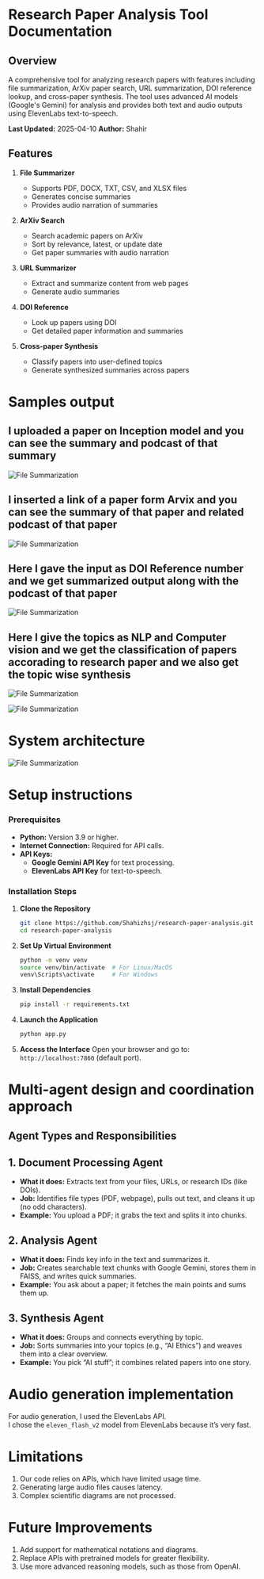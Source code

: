 # Research Paper Analysis Tool Documentation

## Overview
A comprehensive tool for analyzing research papers with features including file summarization, ArXiv paper search, URL summarization, DOI reference lookup, and cross-paper synthesis. The tool uses advanced AI models (Google's Gemini) for analysis and provides both text and audio outputs using ElevenLabs text-to-speech.

**Last Updated:** 2025-04-10
**Author:** Shahir

## Features

1. **File Summarizer**
   - Supports PDF, DOCX, TXT, CSV, and XLSX files
   - Generates concise summaries
   - Provides audio narration of summaries

2. **ArXiv Search**
   - Search academic papers on ArXiv
   - Sort by relevance, latest, or update date
   - Get paper summaries with audio narration

3. **URL Summarizer**
   - Extract and summarize content from web pages
   - Generate audio summaries

4. **DOI Reference**
   - Look up papers using DOI
   - Get detailed paper information and summaries

5. **Cross-paper Synthesis**
   - Classify papers into user-defined topics
   - Generate synthesized summaries across papers

# Samples output

## I uploaded a paper on Inception model and you can see the summary and podcast of that summary

![File Summarization](https://github.com/Shahizhsj/vahan_assignment/blob/8ef22471733e8627a30ae9787943ddb3dbd19cdd/Screenshot%20(199).png)


## I inserted a link of a paper form Arvix and you can see the summary of that paper and related podcast of that paper

![File Summarization](https://github.com/Shahizhsj/vahan_assignment/blob/8ef22471733e8627a30ae9787943ddb3dbd19cdd/Screenshot%20(200).png)


## Here I gave the input as DOI Reference number and we get summarized output along with the podcast of that paper

![File Summarization](https://github.com/Shahizhsj/vahan_assignment/blob/8ef22471733e8627a30ae9787943ddb3dbd19cdd/Screenshot%20(201).png)

## Here I give the topics as NLP and Computer vision and we get the classification of papers accorading to research paper and we also get the topic wise synthesis

![File Summarization](https://github.com/Shahizhsj/vahan_assignment/blob/8ef22471733e8627a30ae9787943ddb3dbd19cdd/Screenshot%20(202).png)

![File Summarization](https://github.com/Shahizhsj/vahan_assignment/blob/8ef22471733e8627a30ae9787943ddb3dbd19cdd/Screenshot%20(203).png)


# System architecture

![File Summarization](https://github.com/Shahizhsj/vahan_assignment/blob/48951cddcf39f3d3acc2bcd4dafb51b421f6b7e1/workflow.png)

# Setup instructions

### Prerequisites
- **Python:** Version 3.9 or higher.
- **Internet Connection:** Required for API calls.
- **API Keys:**  
  - **Google Gemini API Key** for text processing.
  - **ElevenLabs API Key** for text-to-speech.
### Installation Steps

1. **Clone the Repository**
   ```bash
   git clone https://github.com/Shahizhsj/research-paper-analysis.git
   cd research-paper-analysis
   ```

2. **Set Up Virtual Environment**
   ```bash
   python -m venv venv
   source venv/bin/activate  # For Linux/MacOS
   venv\Scripts\activate     # For Windows
   ```

3. **Install Dependencies**
   ```bash
   pip install -r requirements.txt
   ```

5. **Launch the Application**
   ```bash
   python app.py
   ```

6. **Access the Interface**
   Open your browser and go to:  
   `http://localhost:7860` (default port).

# Multi-agent design and coordination approach

## Agent Types and Responsibilities

## 1. Document Processing Agent
- **What it does:** Extracts text from your files, URLs, or research IDs (like DOIs).  
- **Job:** Identifies file types (PDF, webpage), pulls out text, and cleans it up (no odd characters).  
- **Example:** You upload a PDF; it grabs the text and splits it into chunks.

## 2. Analysis Agent
- **What it does:** Finds key info in the text and summarizes it.  
- **Job:** Creates searchable text chunks with Google Gemini, stores them in FAISS, and writes quick summaries.  
- **Example:** You ask about a paper; it fetches the main points and sums them up.

## 3. Synthesis Agent
- **What it does:** Groups and connects everything by topic.  
- **Job:** Sorts summaries into your topics (e.g., “AI Ethics”) and weaves them into a clear overview.  
- **Example:** You pick “AI stuff”; it combines related papers into one story.

# Audio generation implementation
For audio generation, I used the ElevenLabs API.  
I chose the `eleven_flash_v2` model from ElevenLabs because it’s very fast.

# Limitations
1. Our code relies on APIs, which have limited usage time.
2. Generating large audio files causes latency.
3. Complex scientific diagrams are not processed.

# Future Improvements
1. Add support for mathematical notations and diagrams.
2. Replace APIs with pretrained models for greater flexibility.
3. Use more advanced reasoning models, such as those from OpenAI.
